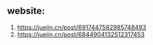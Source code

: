 ## website:
 1. https://juejin.cn/post/6917447582985748493
 2. https://juejin.cn/post/6844904132512317453